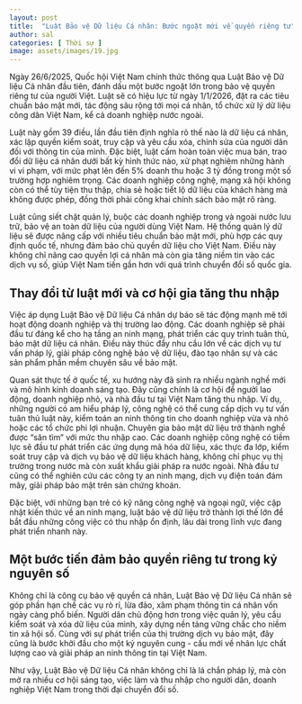 ```yaml
---
layout: post
title:  "Luật Bảo vệ Dữ liệu Cá nhân: Bước ngoặt mới về quyền riêng tư"
author: sal
categories: [ Thời sự ]
image: assets/images/19.jpg
---
```

Ngày 26/6/2025, Quốc hội Việt Nam chính thức thông qua Luật Bảo vệ Dữ liệu Cá nhân đầu tiên, đánh dấu một bước ngoặt lớn trong bảo vệ quyền riêng tư của người Việt. Luật sẽ có hiệu lực từ ngày 1/1/2026, đặt ra các tiêu chuẩn bảo mật mới, tác động sâu rộng tới mọi cá nhân, tổ chức xử lý dữ liệu công dân Việt Nam, kể cả doanh nghiệp nước ngoài.

Luật này gồm 39 điều, lần đầu tiên định nghĩa rõ thế nào là dữ liệu cá nhân, xác lập quyền kiểm soát, truy cập và yêu cầu xóa, chỉnh sửa của người dân đối với thông tin của mình. Đặc biệt, luật cấm hoàn toàn việc mua bán, trao đổi dữ liệu cá nhân dưới bất kỳ hình thức nào, xử phạt nghiêm những hành vi vi phạm, với mức phạt lên đến 5% doanh thu hoặc 3 tỷ đồng trong một số trường hợp nghiêm trọng. Các doanh nghiệp công nghệ, mạng xã hội không còn có thể tùy tiện thu thập, chia sẻ hoặc tiết lộ dữ liệu của khách hàng mà không được phép, đồng thời phải công khai chính sách bảo mật rõ ràng.

Luật cũng siết chặt quản lý, buộc các doanh nghiệp trong và ngoài nước lưu trữ, bảo vệ an toàn dữ liệu của người dùng Việt Nam. Hệ thống quản lý dữ liệu sẽ được nâng cấp với nhiều tiêu chuẩn bảo mật mới, phù hợp các quy định quốc tế, nhưng đảm bảo chủ quyền dữ liệu cho Việt Nam. Điều này không chỉ nâng cao quyền lợi cá nhân mà còn gia tăng niềm tin vào các dịch vụ số, giúp Việt Nam tiến gần hơn với quá trình chuyển đổi số quốc gia.

## Thay đổi từ luật mới và cơ hội gia tăng thu nhập

Việc áp dụng Luật Bảo vệ Dữ liệu Cá nhân dự báo sẽ tác động mạnh mẽ tới hoạt động doanh nghiệp và thị trường lao động. Các doanh nghiệp sẽ phải đầu tư đáng kể cho hạ tầng an ninh mạng, phát triển các quy trình tuân thủ, bảo mật dữ liệu cá nhân. Điều này thúc đẩy nhu cầu lớn về các dịch vụ tư vấn pháp lý, giải pháp công nghệ bảo vệ dữ liệu, đào tạo nhân sự và các sản phẩm phần mềm chuyên sâu về bảo mật.

Quan sát thực tế ở quốc tế, xu hướng này đã sinh ra nhiều ngành nghề mới và mô hình kinh doanh sáng tạo. Đây cũng chính là cơ hội để người lao động, doanh nghiệp nhỏ, và nhà đầu tư tại Việt Nam tăng thu nhập. Ví dụ, những người có am hiểu pháp lý, công nghệ có thể cung cấp dịch vụ tư vấn tuân thủ luật này, kiểm toán an ninh thông tin cho doanh nghiệp vừa và nhỏ hoặc các tổ chức phi lợi nhuận. Chuyên gia bảo mật dữ liệu trở thành nghề được “săn tìm” với mức thu nhập cao. Các doanh nghiệp công nghệ có tiềm lực sẽ đầu tư phát triển các ứng dụng mã hóa dữ liệu, xác thực đa lớp, kiểm soát truy cập và dịch vụ bảo vệ dữ liệu khách hàng, không chỉ phục vụ thị trường trong nước mà còn xuất khẩu giải pháp ra nước ngoài. Nhà đầu tư cũng có thể nghiên cứu các công ty an ninh mạng, dịch vụ điện toán đám mây, giải pháp bảo mật trên sàn chứng khoán.

Đặc biệt, với những bạn trẻ có kỹ năng công nghệ và ngoại ngữ, việc cập nhật kiến thức về an ninh mạng, luật bảo vệ dữ liệu trở thành lợi thế lớn để bắt đầu những công việc có thu nhập ổn định, lâu dài trong lĩnh vực đang phát triển nhanh này.

## Một bước tiến đảm bảo quyền riêng tư trong kỷ nguyên số

Không chỉ là công cụ bảo vệ quyền cá nhân, Luật Bảo vệ Dữ liệu Cá nhân sẽ góp phần hạn chế các vụ rò rỉ, lừa đảo, xâm phạm thông tin cá nhân vốn ngày càng phổ biến. Người dân chủ động hơn trong việc quản lý, yêu cầu kiểm soát và xóa dữ liệu của mình, xây dựng nền tảng vững chắc cho niềm tin xã hội số. Cùng với sự phát triển của thị trường dịch vụ bảo mật, đây cũng là bước khởi đầu cho một kỷ nguyên cung - cầu mới về nhân lực chất lượng cao và giải pháp an ninh thông tin tại Việt Nam.

Như vậy, Luật Bảo vệ Dữ liệu Cá nhân không chỉ là lá chắn pháp lý, mà còn mở ra nhiều cơ hội sáng tạo, việc làm và thu nhập cho người dân, doanh nghiệp Việt Nam trong thời đại chuyển đổi số.
